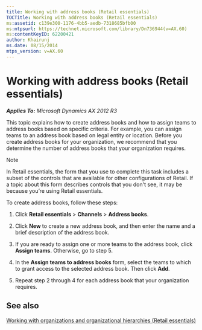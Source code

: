 ```yaml
---
title: Working with address books (Retail essentials)
TOCTitle: Working with address books (Retail essentials)
ms:assetid: c139e300-1176-4bb5-aedb-7318685bfb00
ms:mtpsurl: https://technet.microsoft.com/library/Dn736944(v=AX.60)
ms:contentKeyID: 62200421
author: Khairunj
ms.date: 08/15/2014
mtps_version: v=AX.60
---
```


# Working with address books (Retail essentials) 


_**Applies To:** Microsoft Dynamics AX 2012 R3_

This topic explains how to create address books and how to assign teams to address books based on specific criteria. For example, you can assign teams to an address book based on legal entity or location. Before you create address books for your organization, we recommend that you determine the number of address books that your organization requires.


> [!NOTE]
> <P>In Retail essentials, the form that you use to complete this task includes a subset of the controls that are available for other configurations of Retail. If a topic about this form describes controls that you don't see, it may be because you’re using Retail essentials.</P>



To create address books, follow these steps:

1.  Click **Retail essentials** \> **Channels** \> **Address books**.

2.  Click **New** to create a new address book, and then enter the name and a brief description of the address book.

3.  If you are ready to assign one or more teams to the address book, click **Assign teams**. Otherwise, go to step 5.

4.  In the **Assign teams to address books** form, select the teams to which to grant access to the selected address book. Then click **Add**.

5.  Repeat step 2 through 4 for each address book that your organization requires.

## See also

[Working with organizations and organizational hierarchies (Retail essentials)](working-with-organizations-and-organizational-hierarchies-retail-essentials.md)

  


